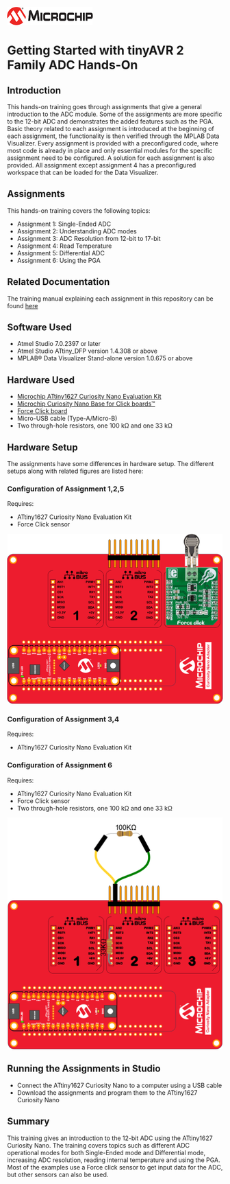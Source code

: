 <a href="https://microchip.com" target="_blank" align="left">
  <img width=200px height=auto src="images/MicrochipLogo.png">
</a>


# Getting Started with tinyAVR 2 Family ADC Hands-On

## Introduction
This hands-on training goes through assignments that give a general introduction to the ADC module. Some of the
assignments are more specific to the 12-bit ADC and demonstrates the added features such as the PGA. Basic
theory related to each assignment is introduced at the beginning of each assignment, the functionality is then verified
through the MPLAB Data Visualizer. Every assignment is provided with a preconfigured code, where most code is
already in place and only essential modules for the specific assignment need to be configured. A solution for each assignment is also provided. All assignment except assignment 4 has a preconfigured workspace that can be loaded for the Data Visualizer. 

## Assignments
This hands-on training covers the following topics:

* Assignment 1: Single-Ended ADC
* Assignment 2: Understanding ADC modes
* Assignment 3: ADC Resolution from 12-bit to 17-bit
* Assignment 4: Read Temperature
* Assignment 5: Differential ADC
* Assignment 6: Using the PGA

## Related Documentation
The training manual explaining each assignment in this repository can be found [here](https://microchip.com/DS40002200)

## Software Used
* Atmel Studio 7.0.2397 or later
* Atmel Studio ATtiny_DFP version 1.4.308 or above
* MPLAB® Data Visualizer Stand-alone version 1.0.675 or above

## Hardware Used
* [Microchip ATtiny1627 Curiosity Nano Evaluation Kit](https://www.microchip.com/developmenttools/ProductDetails/DM080104)
* [Microchip Curiosity Nano Base for Click boards™](https://www.microchip.com/DevelopmentTools/ProductDetails/AC164162)
* [Force Click board](https://www.mikroe.com/force-click)
* Micro-USB cable (Type-A/Micro-B)
* Two through-hole resistors, one 100 kΩ and one 33 kΩ

## Hardware Setup
The assignments have some differences in hardware setup. The different setups along with related figures are listed here:

### Configuration of Assignment 1,2,5
Requires: 
* ATtiny1627 Curiosity Nano Evaluation Kit 
* Force Click sensor
<p align="left">
  <img width=800px height=auto src="images/HW_Setup1.png">
</p>

### Configuration of Assignment 3,4
Requires: 
* ATtiny1627 Curiosity Nano Evaluation Kit

### Configuration of Assignment 6 
Requires: 
* ATtiny1627 Curiosity Nano Evaluation Kit 
* Force Click sensor 
* Two through-hole resistors, one 100 kΩ and one 33 kΩ
<p align="left">
  <img width=800px height=auto src="images/HW_Setup2.png">
</p>

## Running the Assignments in Studio
* Connect the ATtiny1627 Curiosity Nano to a computer using a USB cable
* Download the assignments and program them to the ATtiny1627 Curiosity Nano

## Summary
This training gives an introduction to the 12-bit ADC using the ATtiny1627 Curiosity Nano. The training covers topics such as different ADC operational modes for both Single-Ended mode and Differential mode, increasing ADC resolution, reading internal temperature and using the PGA. Most of the examples use a Force click sensor to get input data for the ADC, but other sensors can also be used.

